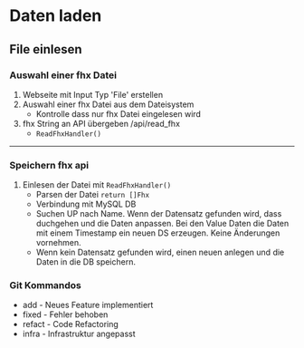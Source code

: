 # Daten laden

## File einlesen

### Auswahl einer fhx Datei
1. Webseite mit Input Typ 'File' erstellen
2. Auswahl einer fhx Datei aus dem Dateisystem
    - Kontrolle dass nur fhx Datei eingelesen wird
3. fhx String an API übergeben /api/read_fhx
    - `ReadFhxHandler()`
---
### Speichern fhx api
1. Einlesen der Datei mit `ReadFhxHandler()`
    - Parsen der Datei `return []Fhx`
    - Verbindung mit MySQL DB
    - Suchen UP nach Name. Wenn der Datensatz gefunden wird, dass duchgehen und die Daten anpassen. Bei den Value Daten die Daten mit einem Timestamp ein neuen DS erzeugen. Keine Änderungen vornehmen.
    - Wenn kein Datensatz gefunden wird, einen neuen anlegen und die Daten in die DB speichern.

### Git Kommandos

- add - Neues Feature implementiert
- fixed - Fehler behoben
- refact - Code Refactoring
- infra - Infrastruktur angepasst
    